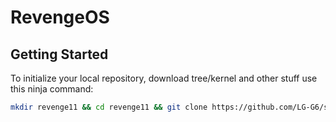 # RevengeOS

 Getting Started
---------------

To initialize your local repository, download tree/kernel and other stuff use this ninja command:

```bash
mkdir revenge11 && cd revenge11 && git clone https://github.com/LG-G6/scripts.git -b r11.0 && repo init -u https://github.com/RevengeOS/android_manifest -b r11.0 && export USE_CCACHE=1 && export CCACHE_EXEC=/usr/bin/ccache && ccache -M 50G && mkdir .repo/local_manifests && cp scripts/roomservice.xml .repo/local_manifests/ && . scripts/sync.sh && make clean
```
